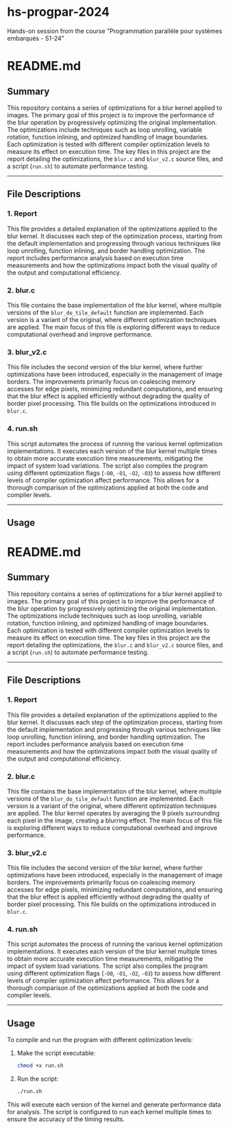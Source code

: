 # hs-progpar-2024
Hands-on session from the course "Programmation parallèle pour systèmes embarqués - S1-24"

# README.md

## Summary

This repository contains a series of optimizations for a blur kernel applied to images. The primary goal of this project is to improve the performance of the blur operation by progressively optimizing the original implementation. The optimizations include techniques such as loop unrolling, variable rotation, function inlining, and optimized handling of image boundaries. Each optimization is tested with different compiler optimization levels to measure its effect on execution time. The key files in this project are the report detailing the optimizations, the `blur.c` and `blur_v2.c` source files, and a script (`run.sh`) to automate performance testing.

---

## File Descriptions

### 1. **Report**
This file provides a detailed explanation of the optimizations applied to the blur kernel. It discusses each step of the optimization process, starting from the default implementation and progressing through various techniques like loop unrolling, function inlining, and border handling optimization. The report includes performance analysis based on execution time measurements and how the optimizations impact both the visual quality of the output and computational efficiency.

### 2. **blur.c**
This file contains the base implementation of the blur kernel, where multiple versions of the `blur_do_tile_default` function are implemented. Each version is a variant of the original, where different optimization techniques are applied. The main focus of this file is exploring different ways to reduce computational overhead and improve performance.

### 3. **blur_v2.c**
This file includes the second version of the blur kernel, where further optimizations have been introduced, especially in the management of image borders. The improvements primarily focus on coalescing memory accesses for edge pixels, minimizing redundant computations, and ensuring that the blur effect is applied efficiently without degrading the quality of border pixel processing. This file builds on the optimizations introduced in `blur.c`.

### 4. **run.sh**
This script automates the process of running the various kernel optimization implementations. It executes each version of the blur kernel multiple times to obtain more accurate execution time measurements, mitigating the impact of system load variations. The script also compiles the program using different optimization flags (`-O0`, `-O1`, `-O2`, `-O3`) to assess how different levels of compiler optimization affect performance. This allows for a thorough comparison of the optimizations applied at both the code and compiler levels.

---

## Usage
# README.md

## Summary

This repository contains a series of optimizations for a blur kernel applied to images. The primary goal of this project is to improve the performance of the blur operation by progressively optimizing the original implementation. The optimizations include techniques such as loop unrolling, variable rotation, function inlining, and optimized handling of image boundaries. Each optimization is tested with different compiler optimization levels to measure its effect on execution time. The key files in this project are the report detailing the optimizations, the `blur.c` and `blur_v2.c` source files, and a script (`run.sh`) to automate performance testing.

---

## File Descriptions

### 1. **Report**
This file provides a detailed explanation of the optimizations applied to the blur kernel. It discusses each step of the optimization process, starting from the default implementation and progressing through various techniques like loop unrolling, function inlining, and border handling optimization. The report includes performance analysis based on execution time measurements and how the optimizations impact both the visual quality of the output and computational efficiency.

### 2. **blur.c**
This file contains the base implementation of the blur kernel, where multiple versions of the `blur_do_tile_default` function are implemented. Each version is a variant of the original, where different optimization techniques are applied. The blur kernel operates by averaging the 9 pixels surrounding each pixel in the image, creating a blurring effect. The main focus of this file is exploring different ways to reduce computational overhead and improve performance.

### 3. **blur_v2.c**
This file includes the second version of the blur kernel, where further optimizations have been introduced, especially in the management of image borders. The improvements primarily focus on coalescing memory accesses for edge pixels, minimizing redundant computations, and ensuring that the blur effect is applied efficiently without degrading the quality of border pixel processing. This file builds on the optimizations introduced in `blur.c`.

### 4. **run.sh**
This script automates the process of running the various kernel optimization implementations. It executes each version of the blur kernel multiple times to obtain more accurate execution time measurements, mitigating the impact of system load variations. The script also compiles the program using different optimization flags (`-O0`, `-O1`, `-O2`, `-O3`) to assess how different levels of compiler optimization affect performance. This allows for a thorough comparison of the optimizations applied at both the code and compiler levels.

---

## Usage

To compile and run the program with different optimization levels:
1. Make the script executable:
   ```bash
   chmod +x run.sh
   ```
2. Run the script:
   ```bash
   ./run.sh
   ```

This will execute each version of the kernel and generate performance data for analysis. The script is configured to run each kernel multiple times to ensure the accuracy of the timing results.



